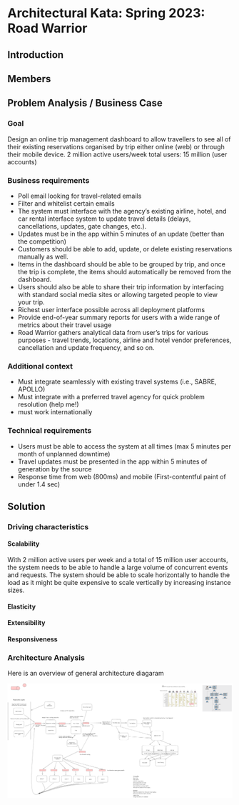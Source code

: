 # Architectural Kata: Spring 2023: Road Warrior

## Introduction

## Members

## Problem Analysis / Business Case

### Goal

Design an online trip management dashboard to allow travellers to see all of their existing reservations organised by trip either online (web) or through their mobile device.
2 million active users/week
total users: 15 million (user accounts)

### Business requirements

- Poll email looking for travel-related emails
- Filter and whitelist certain emails
- The system must interface with the agency’s existing airline, hotel, and car rental interface system to update travel details (delays, cancellations, updates, gate changes, etc.).
- Updates must be in the app within 5 minutes of an update (better than the competition)
- Customers should be able to add, update, or delete existing reservations manually as well.
- Items in the dashboard should be able to be grouped by trip, and once the trip is complete, the items should automatically be removed from the dashboard.
- Users should also be able to share their trip information by interfacing with standard social media sites or allowing targeted people to view your trip.
- Richest user interface possible across all deployment platforms
- Provide end-of-year summary reports for users with a wide range of metrics about their travel usage
- Road Warrior gathers analytical data from user’s trips for various purposes - travel trends, locations, airline and hotel vendor preferences, cancellation and update frequency, and so on.

### Additional context

- Must integrate seamlessly with existing travel systems (i.e., SABRE, APOLLO)
- Must integrate with a preferred travel agency for quick problem resolution (help me!)
- must work internationally

### Technical requirements

- Users must be able to access the system at all times (max 5 minutes per month of unplanned downtime)
- Travel updates must be presented in the app within 5 minutes of generation by the source
- Response time from web (800ms) and mobile (First-contentful paint of under 1.4 sec)

## Solution

### Driving characteristics

#### Scalability

With 2 million active users per week and a total of 15 million user accounts,
the system needs to be able to handle a large volume of concurrent events and requests.
The system should be able to scale horizontally to handle the load as it might be quite
expensive to scale vertically by increasing instance sizes.

#### Elasticity

#### Extensibility

#### Responsiveness

### Architecture Analysis

Here is an overview of general architecture diagaram

![Architecture](/resources/general_architecture.png)
